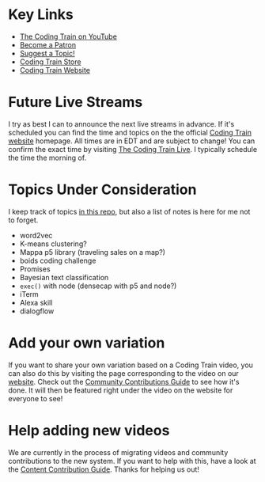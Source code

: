 # Key Links
* [The Coding Train on YouTube](https://www.youtube.com/thecodingtrain/)
* [Become a Patron](http://patreon.com/codingtrain "Coding Train - Patreon")
* [Suggest a Topic!](https://github.com/CodingTrain/Rainbow-Topics/)  
* [Coding Train Store](http://codingtrain.storenvy.com)
* [Coding Train Website](http://thecodingtrain.com)

# Future Live Streams

I try as best I can to announce the next live streams in advance. If it's scheduled you can find the time and topics on the the official [Coding Train website](http://thecodingtrain.com) homepage. All times are in EDT and are subject to change! You can confirm the exact time by visiting [The Coding Train Live](https://www.youtube.com/thecodingtrain/live). I typically schedule the time the morning of.

# Topics Under Consideration
I keep track of topics [in this repo](https://github.com/CodingTrain/Rainbow-Topics/), but also a list of notes is here for me not to forget.
* word2vec
* K-means clustering?
* Mappa p5 library (traveling sales on a map?)
* boids coding challenge
* Promises
* Bayesian text classification
* `exec()` with node (densecap with p5 and node?)
* iTerm
* Alexa skill 
* dialogflow

# Add your own variation

If you want to share your own variation based on a Coding Train video, you can also do this by visiting the page corresponding to the video on our [website](http://thecodingtrain.com). Check out the [Community Contributions Guide](https://github.com/CodingTrain/website/wiki/Community-Contributions-Guide) to see how it's done. It will then be featured right under the video on the website for everyone to see!

# Help adding new videos

We are currently in the process of migrating videos and community contributions to the new system. If you want to help with this, have a look at the [Content Contribution Guide](https://github.com/CodingTrain/website/wiki/Content-Contribution-Guide). Thanks for helping us out!
